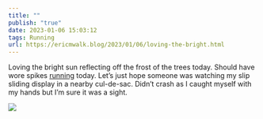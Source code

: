 ```yaml
---
title: ""
publish: "true"
date: 2023-01-06 15:03:12
tags: Running
url: https://ericmwalk.blog/2023/01/06/loving-the-bright.html
---
```


Loving the bright sun reflecting off the frost of the trees today. Should have wore spikes [running](http://www.strava.com/activities/8348403540) today. Let’s just hope someone was watching my slip sliding display in a nearby cul-de-sac. Didn’t crash as I caught myself with my hands but I’m sure it was a sight.


![](https://ericmwalk.blog/uploads/2023/c61dcf0066.jpg)